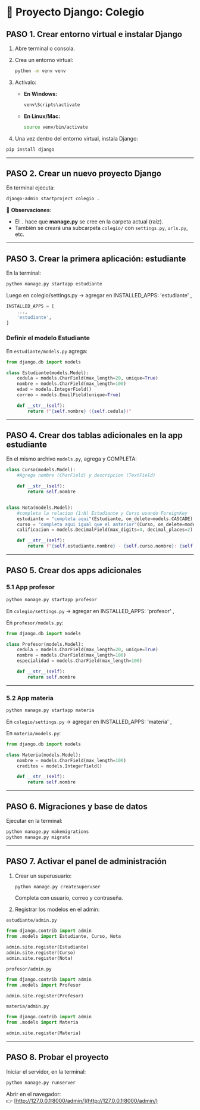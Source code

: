 # 🐍 Proyecto Django: Colegio

## PASO 1. Crear entorno virtual e instalar Django
1. Abre terminal o consola.  
2. Crea un entorno virtual:  
    ```bash
   python -m venv venv
   ```
   
3. Actívalo:  
   - **En Windows:**  
     ```bash
     venv\Scripts\activate
     ```  
   - **En Linux/Mac:**  
     ```bash
     source venv/bin/activate
     ```  
    
4. Una vez dentro del entorno virtual, instala Django:  
```bash
pip install django
```
---

## PASO 2. Crear un nuevo proyecto Django

En terminal ejecuta:
```bash
django-admin startproject colegio .
```


📌 **Observaciones**:  
- El `.` hace que **manage.py** se cree en la carpeta actual (raíz).  
- También se creará una subcarpeta `colegio/` con `settings.py`, `urls.py`, etc.  

---

## PASO 3. Crear la primera aplicación: **estudiante**
En la terminal:
```bash
python manage.py startapp estudiante
```


Luego en colegio/settings.py -> agregar en INSTALLED_APPS: 'estudiante' , 

```python
INSTALLED_APPS = [
    ...,
    'estudiante',
]
```

### Definir el modelo Estudiante
En `estudiante/models.py` agrega:

```python
from django.db import models

class Estudiante(models.Model):
    cedula = models.CharField(max_length=20, unique=True)
    nombre = models.CharField(max_length=100)
    edad = models.IntegerField()
    correo = models.EmailField(unique=True)

    def __str__(self):
        return f"{self.nombre} ({self.cedula})"
```

---

## PASO 4. Crear dos tablas adicionales en la app **estudiante**
En el mismo archivo `models.py`, agrega y COMPLETA:
```python
class Curso(models.Model):
    #Agrega nombre (CharField) y descripcion (TextField)

    def __str__(self):
        return self.nombre


class Nota(models.Model):
    #completa la relacion (1:N) Estudiante y Curso usando ForeignKey
    estudiante = "completa aqui"(Estudiante, on_delete=models.CASCADE)
    curso = "completa aqui igual que el anterior"(Curso, on_delete=models.CASCADE)
    calificacion = models.DecimalField(max_digits=4, decimal_places=2)

    def __str__(self):
        return f"{self.estudiante.nombre} - {self.curso.nombre}: {self.calificacion}"
```

---

## PASO 5. Crear dos apps adicionales

### 5.1 App **profesor**
```bash
python manage.py startapp profesor
```


En `colegio/settings.py` -> agregar en INSTALLED_APPS: 'profesor' ,  

En `profesor/models.py`:  
```python
from django.db import models

class Profesor(models.Model):
    cedula = models.CharField(max_length=20, unique=True)
    nombre = models.CharField(max_length=100)
    especialidad = models.CharField(max_length=100)

    def __str__(self):
        return self.nombre
```

---

### 5.2 App **materia**
```bash
python manage.py startapp materia
```

En `colegio/settings.py` -> agregar en INSTALLED_APPS: 'materia' ,

En `materia/models.py`:  
```python
from django.db import models

class Materia(models.Model):
    nombre = models.CharField(max_length=100)
    creditos = models.IntegerField()

    def __str__(self):
        return self.nombre
```

---

## PASO 6. Migraciones y base de datos
Ejecutar en la terminal:
```bash
python manage.py makemigrations
python manage.py migrate
```

---

## PASO 7. Activar el panel de administración

1. Crear un superusuario:
   ```bash
   python manage.py createsuperuser
   ```
   Completa con usuario, correo y contraseña.  

2. Registrar los modelos en el admin:  

`estudiante/admin.py`
```python
from django.contrib import admin
from .models import Estudiante, Curso, Nota

admin.site.register(Estudiante)
admin.site.register(Curso)
admin.site.register(Nota)
```

`profesor/admin.py`
```python
from django.contrib import admin
from .models import Profesor

admin.site.register(Profesor)
```

`materia/admin.py`
```python
from django.contrib import admin
from .models import Materia

admin.site.register(Materia)
```

---

## PASO 8. Probar el proyecto
Iniciar el servidor, en la terminal:
```bash
python manage.py runserver
```

Abrir en el navegador:  
👉 [http://127.0.0.1:8000/admin/](http://127.0.0.1:8000/admin/)
